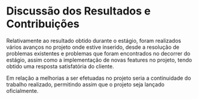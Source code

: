 
# Discussão dos Resultados e Contribuições

Relativamente ao resultado obtido durante o estágio, foram realizados vários avanços no projeto onde estive inserido, desde a resolução de problemas existentes e problemas que foram encontrados no decorrer do estágio, assim como a implementação de novas features no projeto, tendo obtido uma resposta satisfatória do cliente.

Em relação a melhorias a ser efetuadas no projeto seria a continuidade do trabalho realizado, permitindo assim que o projeto seja lançado oficialmente.
